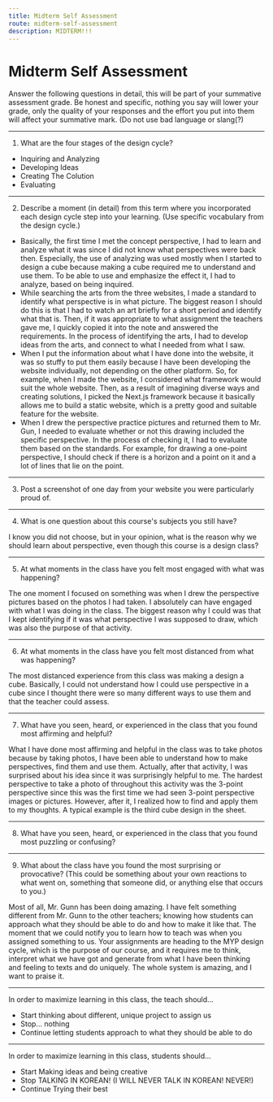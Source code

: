 ```yaml
---
title: Midterm Self Assessment
route: midterm-self-assessment
description: MIDTERM!!!
---
```


# Midterm Self Assessment

Answer the following questions in detail, this will be part of your summative assessment grade. Be honest and specific, nothing you say will lower your grade, only the quality of your responses and the effort you put into them will affect your summative mark. (Do not use bad language or slang(?)

---

1. What are the four stages of the design cycle?

- Inquiring and Analyzing
- Developing Ideas
- Creating The Colution
- Evaluating

---

2. Describe a moment (in detail) from this term where you incorporated each design cycle step into your learning. (Use specific vocabulary from the design cycle.)

- Basically, the first time I met the concept perspective, I had to learn and analyze what it was since I did not know what perspectives were back then. Especially, the use of analyzing was used mostly when I started to design a cube because making a cube required me to understand and use them. To be able to use and emphasize the effect it, I had to analyze, based on being inquired.
- While searching the arts from the three websites, I made a standard to identify what perspective is in what picture. The biggest reason I should do this is that I had to watch an art briefly for a short period and identify what that is. Then, if it was appropriate to what assignment the teachers gave me, I quickly copied it into the note and answered the requirements. In the process of identifying the arts, I had to develop ideas from the arts, and connect to what I needed from what I saw.
- When I put the information about what I have done into the website, it was so stuffy to put them easily because I have been developing the website individually, not depending on the other platform. So, for example, when I made the website, I considered what framework would suit the whole website. Then, as a result of imagining diverse ways and creating solutions, I picked the Next.js framework because it basically allows me to build a static website, which is a pretty good and suitable feature for the website.
- When I drew the perspective practice pictures and returned them to Mr. Gun, I needed to evaluate whether or not this drawing included the specific perspective. In the process of checking it, I had to evaluate them based on the standards. For example, for drawing a one-point perspective, I should check if there is a horizon and a point on it and a lot of lines that lie on the point.

---

3. Post a screenshot of one day from your website you were particularly proud of.

---

4. What is one question about this course's subjects you still have?

I know you did not choose, but in your opinion, what is the reason why we should learn about perspective, even though this course is a design class?

---

5. At what moments in the class have you felt most engaged with what was happening?

The one moment I focused on something was when I drew the perspective pictures based on the photos I had taken. I absolutely can have engaged with what I was doing in the class. The biggest reason why I could was that I kept identifying if it was what perspective I was supposed to draw, which was also the purpose of that activity.

---

6. At what moments in the class have you felt most distanced from what was happening?

The most distanced experience from this class was making a design a cube. Basically, I could not understand how I could use perspective in a cube since I thought there were so many different ways to use them and that the teacher could assess.

---

7. What have you seen, heard, or experienced in the class that you found most affirming and helpful?

What I have done most affirming and helpful in the class was to take photos because by taking photos, I have been able to understand how to make perspectives, find them and use them. Actually, after that activity, I was surprised about his idea since it was surprisingly helpful to me. The hardest perspective to take a photo of throughout this activity was the 3-point perspective since this was the first time we had seen 3-point perspective images or pictures. However, after it, I realized how to find and apply them to my thoughts. A typical example is the third cube design in the sheet.

---

8. What have you seen, heard, or experienced in the class that you found most puzzling or confusing?

---

9. What about the class have you found the most surprising or provocative? (This could be something about your own reactions to what went on, something that someone did, or anything else that occurs to you.)

Most of all, Mr. Gunn has been doing amazing. I have felt something different from Mr. Gunn to the other teachers; knowing how students can approach what they should be able to do and how to make it like that. The moment that we could notify you to learn how to teach was when you assigned something to us. Your assignments are heading to the MYP design cycle, which is the purpose of our course, and it requires me to think, interpret what we have got and generate from what I have been thinking and feeling to texts and do uniquely. The whole system is amazing, and I want to praise it.

---

In order to maximize learning in this class, the teach should…

- Start thinking about different, unique project to assign us
- Stop... nothing
- Continue letting students approach to what they should be able to do

---

In order to maximize learning in this class, students should…

- Start Making ideas and being creative
- Stop TALKING IN KOREAN! (I WILL NEVER TALK IN KOREAN! NEVER!)
- Continue Trying their best
